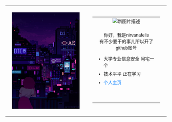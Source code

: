 <table>
  <tr>
    <td width="50%" style="vertical-align: top; padding: 20px;">
      <img src="https://raw.githubusercontent.com/NirvanafeLis/NirvanafeLis/refs/heads/main/static/vall.gif" alt="lain" style="width:100%;">
    </td>
    <td width="50%" style="vertical-align: top; padding: 20px;">
      <table style="width: 100%;">
        <tr>
          <td style="text-align: center;">
            <img src="https://i2.hdslb.com/bfs/article/da10dcc31988863ddc7224ab12d40c945b635a9a.png@960w_1280h.avif" alt="新图片描述" style="width:100%;">
          </td>
        </tr>
        <tr>
          <td style="text-align: center; padding-top: 20px;">
            <p style="font-family: Arial, sans-serif; text-align: center; margin: 0 0 1em;">
              你好，我是nirvanafelis<br>
              有不少要干的事儿所以开了github账号
            </p>
            <ul style="list-style-type: disc; padding-left: 2em; font-family: Arial, sans-serif; text-align: left;">
              <li style="margin-bottom: 0.5em;">大学专业信息安全 阿宅一个</li>
              <li style="margin-bottom: 0.5em;">技术平平 正在学习</li>
              <li><a href="https://www.maonie.top/about/index3.html" style="color: #007bff; text-decoration: none;">个人主页</a></li>
            </ul>
            <p style="text-align: right; margin-top: 50px;">
            </p>
          </td>
        </tr>
      </table>
    </td>
  </tr>
</table>
